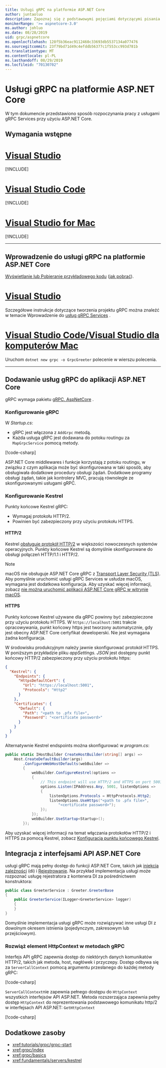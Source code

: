 ```yaml
---
title: Usługi gRPC na platformie ASP.NET Core
author: juntaoluo
description: Zapoznaj się z podstawowymi pojęciami dotyczącymi pisania usług gRPC Services przy użyciu ASP.NET Core.
monikerRange: '>= aspnetcore-3.0'
ms.author: johluo
ms.date: 08/28/2019
uid: grpc/aspnetcore
ms.openlocfilehash: 128f5b36eac9112460c33693db5537134a077476
ms.sourcegitcommit: 23f79bd71d49c4efddb56377c1f553cc993d781b
ms.translationtype: MT
ms.contentlocale: pl-PL
ms.lasthandoff: 08/29/2019
ms.locfileid: "70130702"
---
```

# <a name="grpc-services-with-aspnet-core"></a>Usługi gRPC na platformie ASP.NET Core

W tym dokumencie przedstawiono sposób rozpoczynania pracy z usługami gRPC Services przy użyciu ASP.NET Core.

## <a name="prerequisites"></a>Wymagania wstępne

# <a name="visual-studiotabvisual-studio"></a>[Visual Studio](#tab/visual-studio)

[!INCLUDE[](~/includes/net-core-prereqs-vs-3.0.md)]

# <a name="visual-studio-codetabvisual-studio-code"></a>[Visual Studio Code](#tab/visual-studio-code)

[!INCLUDE[](~/includes/net-core-prereqs-vsc-3.0.md)]

# <a name="visual-studio-for-mactabvisual-studio-mac"></a>[Visual Studio for Mac](#tab/visual-studio-mac)

[!INCLUDE[](~/includes/net-core-prereqs-mac-3.0.md)]

---

## <a name="get-started-with-grpc-service-in-aspnet-core"></a>Wprowadzenie do usługi gRPC na platformie ASP.NET Core

[Wyświetlanie lub Pobieranie przykładowego kodu](https://github.com/aspnet/AspNetCore.Docs/tree/master/aspnetcore/tutorials/grpc/grpc-start/sample) ([jak pobrać](xref:index#how-to-download-a-sample)).

# <a name="visual-studiotabvisual-studio"></a>[Visual Studio](#tab/visual-studio)

Szczegółowe instrukcje dotyczące tworzenia projektu gRPC można znaleźć w temacie Wprowadzenie do [usług gRPC Services](xref:tutorials/grpc/grpc-start) .

# <a name="visual-studio-code--visual-studio-for-mactabvisual-studio-codevisual-studio-mac"></a>[Visual Studio Code/Visual Studio dla komputerów Mac](#tab/visual-studio-code+visual-studio-mac)

Uruchom `dotnet new grpc -o GrpcGreeter` polecenie w wierszu polecenia.

---

## <a name="add-grpc-services-to-an-aspnet-core-app"></a>Dodawanie usług gRPC do aplikacji ASP.NET Core

gRPC wymaga pakietu [gRPC. AspNetCore](https://www.nuget.org/packages/Grpc.AspNetCore) .

### <a name="configure-grpc"></a>Konfigurowanie gRPC

W *Startup.cs*:

* gRPC jest włączona z `AddGrpc` metodą.
* Każda usługa gRPC jest dodawana do potoku routingu za `MapGrpcService` pomocą metody.

[!code-csharp[](~/tutorials/grpc/grpc-start/sample/GrpcGreeter/Startup.cs?name=snippet&highlight=7,24)]

ASP.NET Core middlewares i funkcje korzystają z potoku routingu, w związku z czym aplikacja może być skonfigurowana w taki sposób, aby obsługiwała dodatkowe procedury obsługi żądań. Dodatkowe programy obsługi żądań, takie jak kontrolery MVC, pracują równolegle ze skonfigurowanymi usługami gRPC.

### <a name="configure-kestrel"></a>Konfigurowanie Kestrel

Punkty końcowe Kestrel gRPC:

* Wymagaj protokołu HTTP/2.
* Powinien być zabezpieczony przy użyciu protokołu HTTPS.

#### <a name="http2"></a>HTTP/2

Kestrel [obsługuje protokół HTTP/2](xref:fundamentals/servers/kestrel#http2-support) w większości nowoczesnych systemów operacyjnych. Punkty końcowe Kestrel są domyślnie skonfigurowane do obsługi połączeń HTTP/1.1 i HTTP/2.

> [!NOTE]
> macOS nie obsługuje ASP.NET Core gRPC z [Transport Layer Security (TLS)](https://tools.ietf.org/html/rfc5246). Aby pomyślnie uruchomić usługi gRPC Services w usłudze macOS, wymagana jest dodatkowa konfiguracja. Aby uzyskać więcej informacji, zobacz [nie można uruchomić aplikacji ASP.NET Core gRPC w witrynie macOS](xref:grpc/troubleshoot#unable-to-start-aspnet-core-grpc-app-on-macos).

#### <a name="https"></a>HTTPS

Punkty końcowe Kestrel używane dla gRPC powinny być zabezpieczone przy użyciu protokołu HTTPS. W `https://localhost:5001` trakcie opracowywania, punkt końcowy https jest tworzony automatycznie, gdy jest obecny ASP.NET Core certyfikat deweloperski. Nie jest wymagana żadna konfiguracja.

W środowisku produkcyjnym należy jawnie skonfigurować protokół HTTPS. W poniższym przykładzie pliku *appSettings. JSON* jest dostępny punkt końcowy HTTP/2 zabezpieczony przy użyciu protokołu https:

```json
{
  "Kestrel": {
    "Endpoints": {
      "HttpsDefaultCert": {
        "Url": "https://localhost:5001",
        "Protocols": "Http2"
      }
    },
    "Certificates": {
      "Default": {
        "Path": "<path to .pfx file>",
        "Password": "<certificate password>"
      }
    }
  }
}
```

Alternatywnie Kestrel endspoints można skonfigurować w *program.cs*:

```csharp
public static IHostBuilder CreateHostBuilder(string[] args) =>
    Host.CreateDefaultBuilder(args)
        .ConfigureWebHostDefaults(webBuilder =>
        {
            webBuilder.ConfigureKestrel(options =>
            {
                // This endpoint will use HTTP/2 and HTTPS on port 5001.
                options.Listen(IPAddress.Any, 5001, listenOptions =>
                {
                    listenOptions.Protocols = HttpProtocols.Http2;
                    listenOptions.UseHttps("<path to .pfx file>", 
                        "<certificate password>");
                });
            });
            webBuilder.UseStartup<Startup>();
        });
```

Aby uzyskać więcej informacji na temat włączania protokołów HTTP/2 i HTTPS za pomocą Kestrel, zobacz [Konfiguracja punktu końcowego Kestrel](xref:fundamentals/servers/kestrel#endpoint-configuration).

## <a name="integration-with-aspnet-core-apis"></a>Integracja z interfejsami API ASP.NET Core

usługi gRPC mają pełny dostęp do funkcji ASP.NET Core, takich jak [iniekcja zależności](xref:fundamentals/dependency-injection) (di) i [Rejestrowanie](xref:fundamentals/logging/index). Na przykład implementacja usługi może rozpoznać usługę rejestratora z kontenera DI za pośrednictwem konstruktora:

```csharp
public class GreeterService : Greeter.GreeterBase
{
    public GreeterService(ILogger<GreeterService> logger)
    {
    }
}
```

Domyślnie implementacja usługi gRPC może rozwiązywać inne usługi DI z dowolnym okresem istnienia (pojedynczym, zakresowym lub przejściowym).

### <a name="resolve-httpcontext-in-grpc-methods"></a>Rozwiąż element HttpContext w metodach gRPC

Interfejs API gRPC zapewnia dostęp do niektórych danych komunikatów HTTP/2, takich jak metoda, host, nagłówek i przyczepy. Dostęp odbywa się za `ServerCallContext` pomocą argumentu przesłanego do każdej metody gRPC:

[!code-csharp[](~/grpc/aspnetcore/sample/GrcpService/GreeterService.cs?highlight=3-4&name=snippet)]

`ServerCallContext`nie zapewnia pełnego dostępu do `HttpContext` wszystkich interfejsów API ASP.NET. Metoda rozszerzająca zapewnia pełny dostęp `HttpContext` do reprezentowania podstawowego komunikatu http/2 w interfejsach API ASP.NET: `GetHttpContext`

[!code-csharp[](~/grpc/aspnetcore/sample/GrcpService/GreeterService2.cs?highlight=6-7&name=snippet)]

## <a name="additional-resources"></a>Dodatkowe zasoby

* <xref:tutorials/grpc/grpc-start>
* <xref:grpc/index>
* <xref:grpc/basics>
* <xref:fundamentals/servers/kestrel>
